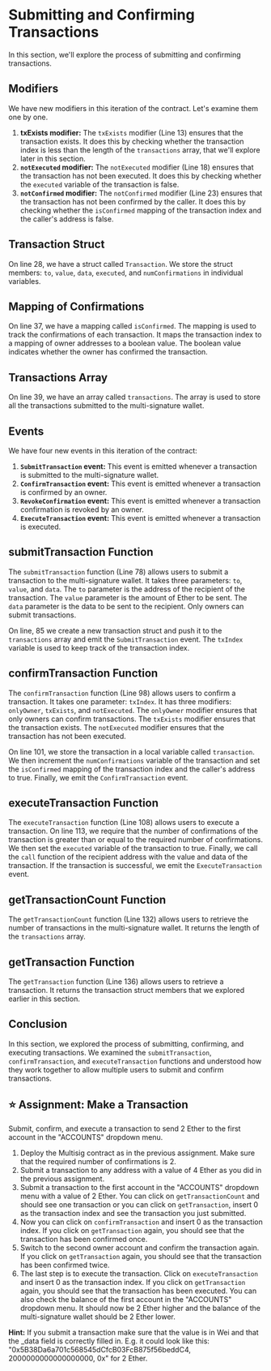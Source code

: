 # Submitting and Confirming Transactions
In this section, we'll explore the process of submitting and confirming transactions. 

## Modifiers
We have new modifiers in this iteration of the contract. Let's examine them one by one.

1. **txExists modifier:** The `txExists` modifier (Line 13) ensures that the transaction exists. It does this by checking whether the transaction index is less than the length of the `transactions` array, that we'll explore later in this section.
2. **`notExecuted` modifier:** The `notExecuted` modifier (Line 18) ensures that the transaction has not been executed. It does this by checking whether the `executed` variable of the transaction is false.
3. **`notConfirmed` modifier:** The `notConfirmed` modifier (Line 23) ensures that the transaction has not been confirmed by the caller. It does this by checking whether the `isConfirmed` mapping of the transaction index and the caller's address is false.

## Transaction Struct
On line 28, we have a struct called `Transaction`. We store the struct members: `to`, `value`, `data`, `executed`, and `numConfirmations` in individual variables.

## Mapping of Confirmations
On line 37, we have a mapping called `isConfirmed`. The mapping is used to track the confirmations of each transaction. It maps the transaction index to a mapping of owner addresses to a boolean value. The boolean value indicates whether the owner has confirmed the transaction.

## Transactions Array
On line 39, we have an array called `transactions`. The array is used to store all the transactions submitted to the multi-signature wallet.

## Events
We have four new events in this iteration of the contract:
1. **`SubmitTransaction` event:** This event is emitted whenever a transaction is submitted to the multi-signature wallet. 
2. **`ConfirmTransaction` event:** This event is emitted whenever a transaction is confirmed by an owner.
3. **`RevokeConfirmation` event:** This event is emitted whenever a transaction confirmation is revoked by an owner.
4. **`ExecuteTransaction` event:** This event is emitted whenever a transaction is executed.

## submitTransaction Function
The `submitTransaction` function (Line 78) allows users to submit a transaction to the multi-signature wallet. It takes three parameters: `to`, `value`, and `data`. The `to` parameter is the address of the recipient of the transaction. The `value` parameter is the amount of Ether to be sent. The `data` parameter is the data to be sent to the recipient. Only owners can submit transactions.

On line, 85 we create a new transaction struct and push it to the `transactions` array and emit the `SubmitTransaction` event. The `txIndex` variable is used to keep track of the transaction index.

## confirmTransaction Function
The `confirmTransaction` function (Line 98) allows users to confirm a transaction. It takes one parameter: `txIndex`. 
It has three modifiers: `onlyOwner`, `txExists`, and `notExecuted`. The `onlyOwner` modifier ensures that only owners can confirm transactions. The `txExists` modifier ensures that the transaction exists. The `notExecuted` modifier ensures that the transaction has not been executed.

On line 101, we store the transaction in a local variable called `transaction`. We then increment the `numConfirmations` variable of the transaction and set the `isConfirmed` mapping of the transaction index and the caller's address to true. Finally, we emit the `ConfirmTransaction` event.

## executeTransaction Function
The `executeTransaction` function (Line 108) allows users to execute a transaction. On line 113, we require that the number of confirmations of the transaction is greater than or equal to the required number of confirmations. We then set the `executed` variable of the transaction to true. Finally, we call the `call` function of the recipient address with the value and data of the transaction. If the transaction is successful, we emit the `ExecuteTransaction` event.

## getTransactionCount Function
The `getTransactionCount` function (Line 132) allows users to retrieve the number of transactions in the multi-signature wallet. It returns the length of the `transactions` array.

## getTransaction Function
The `getTransaction` function (Line 136) allows users to retrieve a transaction. It returns the transaction struct members that we explored earlier in this section.

## Conclusion
In this section, we explored the process of submitting, confirming, and executing transactions. We examined the `submitTransaction`, `confirmTransaction`, and `executeTransaction` functions and understood how they work together to allow multiple users to submit and confirm transactions.

## ⭐️ Assignment: Make a Transaction
Submit, confirm, and execute a transaction to send 2 Ether to the first account in the "ACCOUNTS" dropdown menu.

1. Deploy the Multisig contract as in the previous assignment. Make sure that the required number of confirmations is 2.
2. Submit a transaction to any address with a value of 4 Ether as you did in the previous assignment.
3. Submit a transaction to the first account in the "ACCOUNTS" dropdown menu with a value of 2 Ether. You can click on `getTransactionCount` and should see one transaction or you can click on `getTransaction`, insert 0 as the transaction index and see the transaction you just submitted.
4. Now you can click on `confirmTransaction` and insert 0 as the transaction index. If you click on `getTransaction` again, you should see that the transaction has been confirmed once.
5. Switch to the second owner account and confirm the transaction again. If you click on `getTransaction` again, you should see that the transaction has been confirmed twice.
6. The last step is to execute the transaction. Click on `executeTransaction` and insert 0 as the transaction index. If you click on `getTransaction` again, you should see that the transaction has been executed. You can also check the balance of the first account in the "ACCOUNTS" dropdown menu. It should now be 2 Ether higher and the balance of the multi-signature wallet should be 2 Ether lower.

**Hint:**
If you submit a transaction make sure that the value is in Wei and that the _data field is correctly filled in. E.g. it could look like this: "0x5B38Da6a701c568545dCfcB03FcB875f56beddC4, 2000000000000000000, 0x" for 2 Ether.